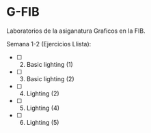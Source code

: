 # G-FIB
Laboratorios de la asiganatura Graficos en la FIB.

Semana 1-2 (Ejercicios Llista):
  * [ ] 2. Basic lighting (1)
  * [ ] 3. Basic lighting (2)
  * [ ] 4. Lighting (2)
  * [ ] 5. Lighting (4)
  * [ ] 6. Lighting (5)
